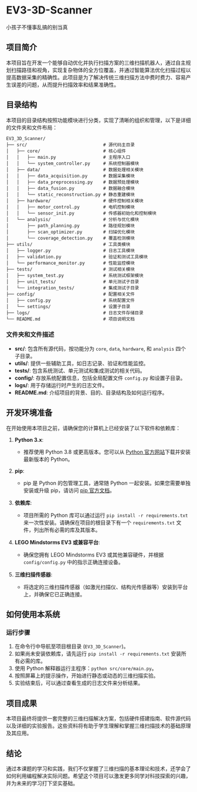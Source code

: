 # EV3-3D-Scanner
小孩子不懂事乱搞的别当真

## 项目简介
本项目旨在开发一个能够自动优化并执行扫描方案的三维扫描机器人，通过自主规划扫描路径和视角，实现复杂物体的全方位覆盖，并通过智能算法优化扫描过程以提高数据采集的精确性。此项目是为了解决传统三维扫描方法中费时费力、容易产生误差的问题，从而提升扫描效率和结果准确性。

## 目录结构
本项目的目录结构按照功能模块进行分类，实现了清晰的组织和管理，以下是详细的文件夹和文件布局：

```
EV3_3D_Scanner/
├── src/                             # 源代码主目录
│   ├── core/                        # 核心组件
│   │   ├── main.py                  # 主程序入口
│   │   └── system_controller.py     # 系统控制器模块
│   ├── data/                        # 数据处理相关模块
│   │   ├── data_acquisition.py      # 数据采集模块
│   │   ├── data_preprocessing.py    # 数据预处理模块
│   │   ├── data_fusion.py           # 数据融合模块
│   │   └── static_reconstruction.py # 静态重建模块
│   ├── hardware/                    # 硬件控制相关模块
│   │   ├── motor_control.py         # 电机控制模块
│   │   └── sensor_init.py           # 传感器初始化和控制模块
│   └── analysis/                    # 分析与优化模块
│       ├── path_planning.py         # 路径规划模块
│       ├── scan_optimizer.py        # 扫描优化模块
│       └── coverage_detection.py    # 覆盖检测模块
├── utils/                           # 工具类模块
│   ├── logger.py                    # 日志工具模块
│   ├── validation.py                # 验证和测试工具模块
│   └── performance_monitor.py       # 性能监控模块
├── tests/                           # 测试相关模块
│   ├── system_test.py               # 系统测试框架模块
│   ├── unit_tests/                  # 单元测试子目录
│   └── integration_tests/           # 集成测试子目录
├── config/                          # 配置相关文件
│   ├── config.py                    # 系统配置文件
│   └── settings/                    # 设置子目录
├── logs/                            # 日志文件存储目录
└── README.md                        # 项目说明文档
```

### 文件夹和文件描述

- **src/**: 包含所有源代码，按功能分为 `core`, `data`, `hardware`, 和 `analysis` 四个子目录。
- **utils/**: 提供一些辅助工具，如日志记录、验证和性能监控。
- **tests/**: 包含系统测试、单元测试和集成测试的相关代码。
- **config/**: 存放系统配置信息，包括全局配置文件 `config.py` 和设置子目录。
- **logs/**: 用于存储运行时产生的日志文件。
- **README.md**: 介绍项目的背景、目的、目录结构及如何运行程序。

## 开发环境准备
在开始使用本项目之前，请确保您的计算机上已经安装了以下软件和依赖库：

1. **Python 3.x**:
   - 推荐使用 Python 3.8 或更高版本。您可以从 [Python 官方网站](https://www.python.org/downloads/)下载并安装最新版本的 Python。
   
2. **pip**:
   - pip 是 Python 的包管理工具，通常随 Python 一起安装。如果您需要单独安装或升级 pip，请访问 [pip 官方文档](https://pip.pypa.io/en/stable/installation/)。

3. **依赖库**:
   - 项目所需的 Python 库可以通过运行 `pip install -r requirements.txt` 来一次性安装。请确保在项目的根目录下有一个 `requirements.txt` 文件，列出所有必需的库及其版本。

4. **LEGO Mindstorms EV3 或兼容平台**:
   - 确保您拥有 LEGO Mindstorms EV3 或其他兼容硬件，并根据 `config/config.py` 中的指示正确连接设备。

5. **三维扫描传感器**:
   - 将选定的三维扫描传感器（如激光扫描仪、结构光传感器等）安装到平台上，并确保它已正确连接。

## 如何使用本系统

### 运行步骤
1. 在命令行中导航至项目根目录 (`EV3_3D_Scanner`)。
2. 如果尚未安装依赖库，请先运行 `pip install -r requirements.txt` 安装所有必需的库。
3. 使用 Python 解释器运行主程序：`python src/core/main.py`。
4. 按照屏幕上的提示操作，开始进行静态或动态的三维扫描实验。
5. 实验结束后，可以通过查看生成的日志文件来分析结果。

## 项目成果
本项目最终将提供一套完整的三维扫描解决方案，包括硬件搭建指南、软件源代码以及详细的实验报告。这些资料将有助于学生理解和掌握三维扫描技术的基础原理及其应用。

## 结论
通过本课题的学习和实践，我们不仅掌握了三维扫描的基本理论和技术，还学会了如何利用编程解决实际问题。希望这个项目可以激发更多同学对科技探索的兴趣，并为未来的学习打下坚实基础。
